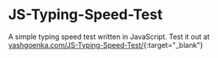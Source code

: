 # JS-Typing-Speed-Test
A simple typing speed test written in JavaScript.
Test it out at [yashgoenka.com/JS-Typing-Speed-Test/](http://yashgoenka.com/JS-Typing-Speed-Test/){:target="_blank"}

